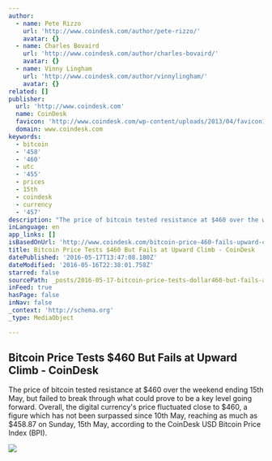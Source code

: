 ```yaml
---
author:
  - name: Pete Rizzo
    url: 'http://www.coindesk.com/author/pete-rizzo/'
    avatar: {}
  - name: Charles Bovaird
    url: 'http://www.coindesk.com/author/charles-bovaird/'
    avatar: {}
  - name: Vinny Lingham
    url: 'http://www.coindesk.com/author/vinnylingham/'
    avatar: {}
related: []
publisher:
  url: 'http://www.coindesk.com'
  name: CoinDesk
  favicon: 'http://www.coindesk.com/wp-content/uploads/2013/04/favicon1.ico?ffe887'
  domain: www.coindesk.com
keywords:
  - bitcoin
  - '458'
  - '460'
  - utc
  - '455'
  - prices
  - 15th
  - coindesk
  - currency
  - '457'
description: "The price of bitcoin tested resistance at $460 over the weekend ending 15th May, but failed to break through what could prove to be a key level going forward. Overall, the digital currency's price fluctuated close to $460, a figure which has not been surpassed since 10th May, reaching as much as $458.87 on Sunday, 15th May, according to the CoinDesk USD Bitcoin Price Index (BPI)."
inLanguage: en
app_links: []
isBasedOnUrl: 'http://www.coindesk.com/bitcoin-price-460-fails-upward-climb/'
title: Bitcoin Price Tests $460 But Fails at Upward Climb - CoinDesk
datePublished: '2016-05-17T13:47:08.180Z'
dateModified: '2016-05-16T22:38:01.758Z'
starred: false
sourcePath: _posts/2016-05-17-bitcoin-price-tests-dollar460-but-fails-at-upward-climb-coindes.md
inFeed: true
hasPage: false
inNav: false
_context: 'http://schema.org'
_type: MediaObject

---
```

<article style=""><h1>Bitcoin Price Tests $460 But Fails at Upward Climb - CoinDesk</h1><p>The price of bitcoin tested resistance at $460 over the weekend ending 15th May, but failed to break through what could prove to be a key level going forward. Overall, the digital currency's price fluctuated close to $460, a figure which has not been surpassed since 10th May, reaching as much as $458.87 on Sunday, 15th May, according to the CoinDesk USD Bitcoin Price Index (BPI).</p><img src="http://media.coindesk.com/2016/05/slippery-wet-e1463435574784.jpg" /></article>
